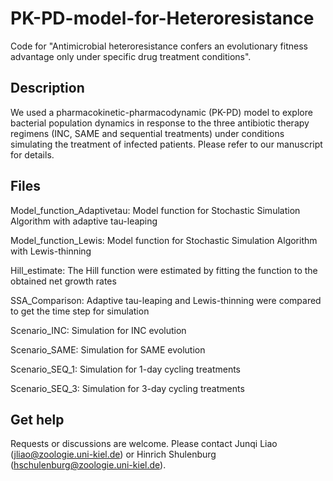 # PK-PD-model-for-Heteroresistance

Code for "Antimicrobial heteroresistance confers an evolutionary fitness advantage only under specific drug treatment conditions".


## Description

We used a pharmacokinetic-pharmacodynamic (PK-PD) model to explore bacterial population dynamics in response to the three antibiotic therapy regimens (INC, SAME and sequential treatments) under conditions simulating the treatment of infected patients. Please refer to our manuscript for details.


## Files

Model_function_Adaptivetau: Model function for Stochastic Simulation Algorithm with adaptive tau-leaping

Model_function_Lewis: Model function for Stochastic Simulation Algorithm with Lewis-thinning

Hill_estimate: The Hill function were estimated by fitting the function to the obtained net growth rates

SSA_Comparison: Adaptive tau-leaping and Lewis-thinning were compared to get the time step for simulation

Scenario_INC: Simulation for INC evolution

Scenario_SAME: Simulation for SAME evolution

Scenario_SEQ_1: Simulation for 1-day cycling treatments

Scenario_SEQ_3: Simulation for 3-day cycling treatments


## Get help

Requests or discussions are welcome. Please contact Junqi Liao (jliao@zoologie.uni-kiel.de) or Hinrich Shulenburg (hschulenburg@zoologie.uni-kiel.de).

